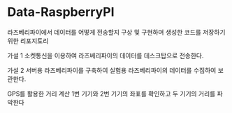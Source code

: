 # Data-RaspberryPI

라즈베리파이에서 데이터를 어떻게 전송할지 구상 및 구현하며 생성한 코드를 저장하기 위한 리포지토리

가설 1
소켓통신을 이용하여 라즈베리파이의 데이터를 데스크탑으로 전송한다.

가설 2
서버용 라즈베리파이를 구축하여 실험용 라즈베리파이의 데이터를 수집하여 보관한다.

GPS를 활용한 거리 계산
1번 기기와 2번 기기의 좌표를 확인하고 두 기기의 거리를 파악한다
